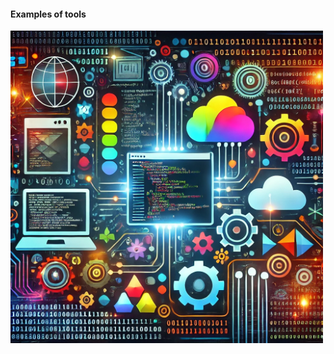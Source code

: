 #### Examples of tools

<img src="slides/code-quality-in-distributed-teams/images/tools.webp" height="500px" />


<aside class="notes">
</aside>
